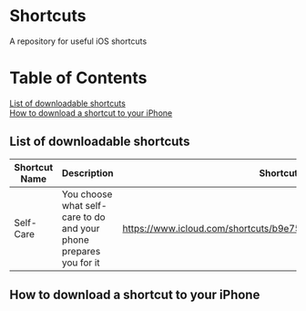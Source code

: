 # Shortcuts
A repository for useful iOS shortcuts

# Table of Contents

[List of downloadable shortcuts](#list-of-downloadable-shortcuts)</br>
[How to download a shortcut to your iPhone](#how-to-download-a-shortcut-to-your-iphone)</br>


## List of downloadable shortcuts

| Shortcut Name | Description                                                        | Shortcut Link    | QR Code    |
|---------------|--------------------------------------------------------------------|------------------|------------|
| Self-Care     | You choose what self-care to do and your phone prepares you for it | https://www.icloud.com/shortcuts/b9e75e2076a74044b897ecd8432c3c32 | []() |

## How to download a shortcut to your iPhone
